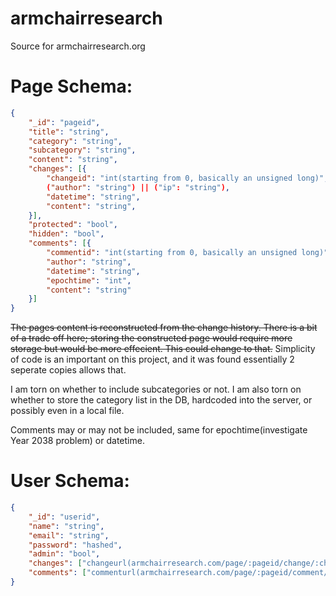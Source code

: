 # armchairresearch
Source for armchairresearch.org

# Page Schema:
```json
{
    "_id": "pageid",
    "title": "string",
    "category": "string",
    "subcategory": "string",
    "content": "string",
    "changes": [{
        "changeid": "int(starting from 0, basically an unsigned long)",
        ("author": "string") || ("ip": "string"),
        "datetime": "string",
        "content": "string",
    }],
    "protected": "bool",
    "hidden": "bool",
    "comments": [{
        "commentid": "int(starting from 0, basically an unsigned long)",
        "author": "string",
        "datetime": "string",
        "epochtime": "int",
        "content": "string"
    }]
}
```

~~The pages content is reconstructed from the change history.  There is a bit of a trade off here; storing the constructed page would require more storage but would be more effecient.  This could change to that.~~  Simplicity of code is an important on this project, and it was found essentially 2 seperate copies allows that.

I am torn on whether to include subcategories or not.  I am also torn on whether to store the category list in the DB, hardcoded into the server, or possibly even in a local file.

Comments may or may not be included, same for epochtime(investigate Year 2038 problem) or datetime.

# User Schema:
```json
{
    "_id": "userid",
    "name": "string",
    "email": "string",
    "password": "hashed",
    "admin": "bool",
    "changes": ["changeurl(armchairresearch.com/page/:pageid/change/:changeid)"],
    "comments": ["commenturl(armchairresearch.com/page/:pageid/comment/:commentid"]
}
```
